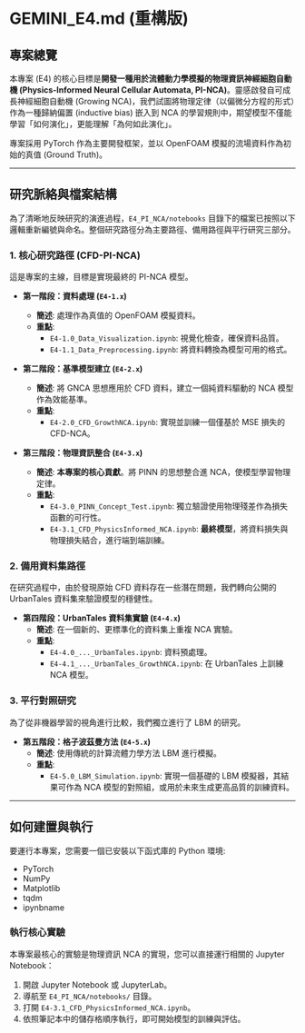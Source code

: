 # GEMINI_E4.md (重構版)

## 專案總覽

本專案 (E4) 的核心目標是**開發一種用於流體動力學模擬的物理資訊神經細胞自動機 (Physics-Informed Neural Cellular Automata, PI-NCA)**。靈感啟發自可成長神經細胞自動機 (Growing NCA)，我們試圖將物理定律（以偏微分方程的形式）作為一種歸納偏置 (inductive bias) 嵌入到 NCA 的學習規則中，期望模型不僅能學習「如何演化」，更能理解「為何如此演化」。

專案採用 PyTorch 作為主要開發框架，並以 OpenFOAM 模擬的流場資料作為初始的真值 (Ground Truth)。

---

## 研究脈絡與檔案結構

為了清晰地反映研究的演進過程，`E4_PI_NCA/notebooks` 目錄下的檔案已按照以下邏輯重新編號與命名。整個研究路徑分為主要路徑、備用路徑與平行研究三部分。

### 1. 核心研究路徑 (CFD-PI-NCA)
這是專案的主線，目標是實現最終的 PI-NCA 模型。

- **第一階段：資料處理 (`E4-1.x`)**
    - **簡述**: 處理作為真值的 OpenFOAM 模擬資料。
    - **重點**: 
        - `E4-1.0_Data_Visualization.ipynb`: 視覺化檢查，確保資料品質。
        - `E4-1.1_Data_Preprocessing.ipynb`: 將資料轉換為模型可用的格式。

- **第二階段：基準模型建立 (`E4-2.x`)**
    - **簡述**: 將 GNCA 思想應用於 CFD 資料，建立一個純資料驅動的 NCA 模型作為效能基準。
    - **重點**:
        - `E4-2.0_CFD_GrowthNCA.ipynb`: 實現並訓練一個僅基於 MSE 損失的 CFD-NCA。

- **第三階段：物理資訊整合 (`E4-3.x`)**
    - **簡述**: **本專案的核心貢獻**。將 PINN 的思想整合進 NCA，使模型學習物理定律。
    - **重點**:
        - `E4-3.0_PINN_Concept_Test.ipynb`: 獨立驗證使用物理殘差作為損失函數的可行性。
        - `E4-3.1_CFD_PhysicsInformed_NCA.ipynb`: **最終模型**，將資料損失與物理損失結合，進行端到端訓練。

### 2. 備用資料集路徑
在研究過程中，由於發現原始 CFD 資料存在一些潛在問題，我們轉向公開的 UrbanTales 資料集來驗證模型的穩健性。

- **第四階段：UrbanTales 資料集實驗 (`E4-4.x`)**
    - **簡述**: 在一個新的、更標準化的資料集上重複 NCA 實驗。
    - **重點**:
        - `E4-4.0_..._UrbanTales.ipynb`: 資料預處理。
        - `E4-4.1_..._UrbanTales_GrowthNCA.ipynb`: 在 UrbanTales 上訓練 NCA 模型。

### 3. 平行對照研究
為了從非機器學習的視角進行比較，我們獨立進行了 LBM 的研究。

- **第五階段：格子波茲曼方法 (`E4-5.x`)**
    - **簡述**: 使用傳統的計算流體力學方法 LBM 進行模擬。
    - **重點**:
        - `E4-5.0_LBM_Simulation.ipynb`: 實現一個基礎的 LBM 模擬器，其結果可作為 NCA 模型的對照組，或用於未來生成更高品質的訓練資料。

---

## 如何建置與執行

要運行本專案，您需要一個已安裝以下函式庫的 Python 環境:
- PyTorch
- NumPy
- Matplotlib
- tqdm
- ipynbname

### 執行核心實驗

本專案最核心的實驗是物理資訊 NCA 的實現，您可以直接運行相關的 Jupyter Notebook：

1.  開啟 Jupyter Notebook 或 JupyterLab。
2.  導航至 `E4_PI_NCA/notebooks/` 目錄。
3.  打開 `E4-3.1_CFD_PhysicsInformed_NCA.ipynb`。
4.  依照筆記本中的儲存格順序執行，即可開始模型的訓練與評估。